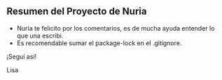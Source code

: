 ## Resumen del Proyecto de Nuria

- Nuria te felicito por los comentarios, es de mucha ayuda entender lo que una escribi.
- Es recomendable sumar el package-lock en el .gitignore.

¡Seguí así!

Lisa